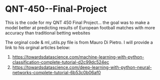 # QNT-450--Final-Project
This is the code for my QNT 450 Final Project... the goal was to make a model better at predicting results of European football matches with more accuracy 
than traditional betting websites

The orginal code & ml_utils.py file is from Mauro Di Pietro. I will provide a link to his orginal articles below:
1. https://towardsdatascience.com/machine-learning-with-python-classification-complete-tutorial-d2c99dc524ec
2. https://towardsdatascience.com/deep-learning-with-python-neural-networks-complete-tutorial-6b53c0b06af0
